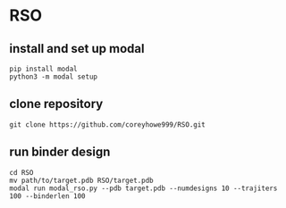# RSO
## install and set up modal
```
pip install modal
python3 -m modal setup
```
## clone repository
```
git clone https://github.com/coreyhowe999/RSO.git
```
## run binder design 
```
cd RSO
mv path/to/target.pdb RSO/target.pdb
modal run modal_rso.py --pdb target.pdb --numdesigns 10 --trajiters 100 --binderlen 100
```
